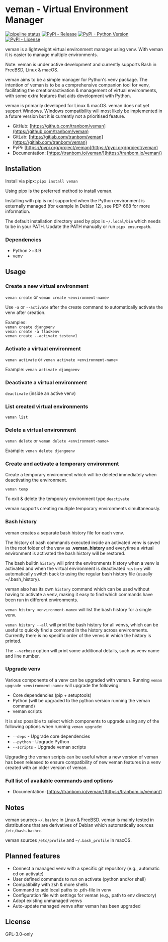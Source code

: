 # veman - Virtual Environment Manager

[![pipeline status](https://gitlab.com/tranbom/veman/badges/main/pipeline.svg)](https://gitlab.com/tranbom/veman/-/pipelines)
[![PyPi - Release](https://img.shields.io/pypi/v/veman)](https://pypi.org/project/veman/)
[![PyPI - Python Version](https://img.shields.io/pypi/pyversions/veman)](https://pypi.org/project/veman/)
[![PyPI - License](https://img.shields.io/pypi/l/veman?color=blue)](https://pypi.org/project/veman/)

veman is a lightweight virtual environment manager using venv.
With veman it is easier to manage multiple environments.

Note: veman is under active development and currently supports Bash in FreeBSD, Linux & macOS.

veman aims to be a simple manager for Python's venv package. The intention of veman is
to be a comprehensive companion tool for venv, facilitating the creation/activation &
management of virtual environments, with some extra features that aids development with
Python.

veman is primarily developed for Linux & macOS. veman does not yet support
Windows. Windows compatibility will most likely be implemented in a future version but it is
currently not a prioritised feature.

* GitHub: [https://github.com/tranbom/veman](https://github.com/tranbom/veman)
* GitLab: [https://gitlab.com/tranbom/veman](https://gitlab.com/tranbom/veman)
* PyPi: [https://pypi.org/project/veman](https://pypi.org/project/veman)
* Documentation: [https://tranbom.io/veman/](https://tranbom.io/veman/)


## Installation

Install via pipx:
`pipx install veman`

Using pipx is the preferred method to install veman.

Installing with pip is not supported when the Python environment is externally managed
(for example in Debian 12), see PEP-668 for more information.

The default installation directory used by pipx is `~/.local/bin` which needs to be in your PATH.
Update the PATH manually or run `pipx ensurepath`.


### Dependencies

- Python >=3.9
- venv

## Usage

### Create a new virtual environment

`veman create` or
`veman create <environment-name>`

Use `-a` or `--activate` after the create command to automatically activate
the venv after creation.

Examples:  
`veman create djangoenv`  
`veman create -a flaskenv`  
`veman create --activate testenv1`  


### Activate a virtual environment

`veman activate` or
`veman activate <environment-name>`

Example:
`veman activate djangoenv`


### Deactivate a virtual environment

`deactivate` (inside an active venv)


### List created virtual environments

`veman list`


### Delete a virtual environment

`veman delete` or `veman delete <environment-name>`

Example: `veman delete djangoenv`


### Create and activate a temporary environment

Create a temporary environment which will be deleted immediately when
deactivating the environment.

`veman temp`

To exit & delete the temporary environment type `deactivate`

veman supports creating multiple temporary environments simultaneously.


### Bash history

veman creates a separate bash history file for each venv.

The history of bash commands executed inside an activated venv is saved
in the root folder of the venv as **.veman_history** and everytime
a virtual environment is activated the bash history will be restored.

The bash builtin `history` will print the environments history when a venv is activated and
when the virtual environment is deactivated `history` will automatically switch back to using
the regular bash history file (usually ~/.bash_history).

veman also has its own `history` command which can be used without having to activate
a venv, making it easy to find which commands have been run in different environments.

`veman history <environment-name>` will list the bash history for a single venv.

`veman history --all` will print the bash history for all venvs, which can be useful to
quickly find a command in the history across environments. Currently there is no specific order of the
venvs in which the history is printed.

The `--verbose` option will print some additional details, such as venv name and line number.


### Upgrade venv

Various components of a venv can be upgraded with veman.
Running `veman upgrade <environment-name>` will upgrade the following:

- Core dependencies (pip + setuptools)
- Python (will be upgraded to the python version running the veman command)
- veman scripts

It is also possible to select which components to upgrade using any of the following options when running `veman upgrade`:

- `--deps` - Upgrade core dependencies
- `--python` - Upgrade Python
- `--scripts` - Upgrade veman scripts

Upgrading the veman scripts can be useful when a new version of veman has been released to ensure compatibility of new
veman features in a venv created with an older version of veman.


### Full list of available commands and options

* Documentation: [https://tranbom.io/veman/](https://tranbom.io/veman/)


## Notes

veman sources `~/.bashrc` in Linux & FreeBSD. veman is mainly tested in distributions that are
derivatives of Debian which automatically sources `/etc/bash.bashrc`.

veman sources `/etc/profile` and `~/.bash_profile` in macOS.


## Planned features

- Connect a managed venv with a specific git repository (e.g., automatic cd on activate)
- User defined commands to run on activate (python and/or shell)
- Compatibility with zsh & more shells
- Command to add local paths to .pth-file in venv
- Configuration file with settings for veman (e.g., path to env directory)
- Adopt existing unmanaged venvs
- Auto-update managed venvs after veman has been upgraded


## License

GPL-3.0-only
